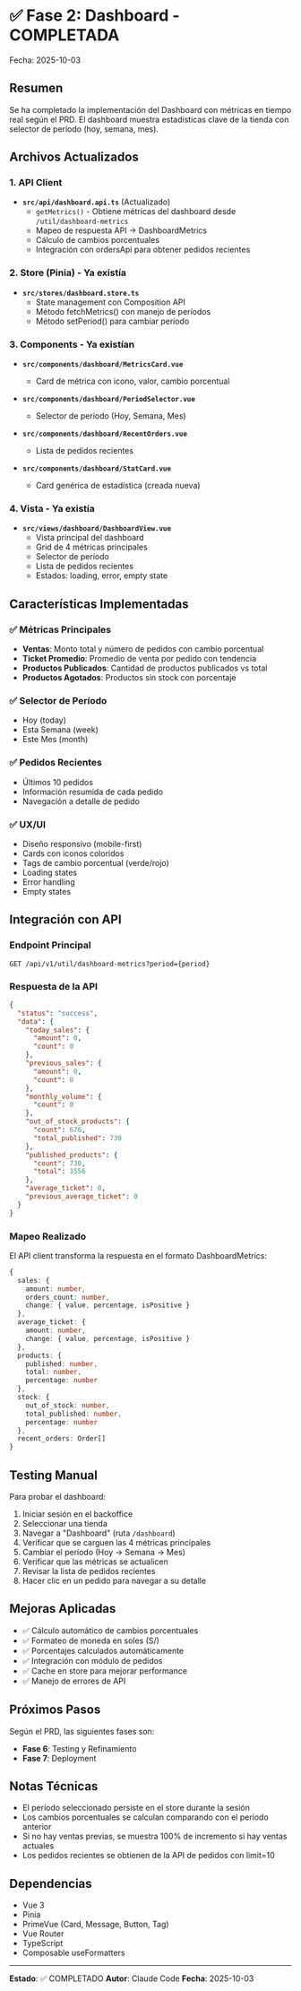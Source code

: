 # ✅ Fase 2: Dashboard - COMPLETADA

Fecha: 2025-10-03

## Resumen

Se ha completado la implementación del Dashboard con métricas en tiempo real según el PRD. El dashboard muestra estadísticas clave de la tienda con selector de período (hoy, semana, mes).

## Archivos Actualizados

### 1. API Client
- **`src/api/dashboard.api.ts`** (Actualizado)
  - `getMetrics()` - Obtiene métricas del dashboard desde `/util/dashboard-metrics`
  - Mapeo de respuesta API → DashboardMetrics
  - Cálculo de cambios porcentuales
  - Integración con ordersApi para obtener pedidos recientes

### 2. Store (Pinia) - Ya existía
- **`src/stores/dashboard.store.ts`**
  - State management con Composition API
  - Método fetchMetrics() con manejo de períodos
  - Método setPeriod() para cambiar período

### 3. Components - Ya existían
- **`src/components/dashboard/MetricsCard.vue`**
  - Card de métrica con icono, valor, cambio porcentual

- **`src/components/dashboard/PeriodSelector.vue`**
  - Selector de período (Hoy, Semana, Mes)

- **`src/components/dashboard/RecentOrders.vue`**
  - Lista de pedidos recientes

- **`src/components/dashboard/StatCard.vue`**
  - Card genérica de estadística (creada nueva)

### 4. Vista - Ya existía
- **`src/views/dashboard/DashboardView.vue`**
  - Vista principal del dashboard
  - Grid de 4 métricas principales
  - Selector de período
  - Lista de pedidos recientes
  - Estados: loading, error, empty state

## Características Implementadas

### ✅ Métricas Principales
- **Ventas**: Monto total y número de pedidos con cambio porcentual
- **Ticket Promedio**: Promedio de venta por pedido con tendencia
- **Productos Publicados**: Cantidad de productos publicados vs total
- **Productos Agotados**: Productos sin stock con porcentaje

### ✅ Selector de Período
- Hoy (today)
- Esta Semana (week)
- Este Mes (month)

### ✅ Pedidos Recientes
- Últimos 10 pedidos
- Información resumida de cada pedido
- Navegación a detalle de pedido

### ✅ UX/UI
- Diseño responsivo (mobile-first)
- Cards con iconos coloridos
- Tags de cambio porcentual (verde/rojo)
- Loading states
- Error handling
- Empty states

## Integración con API

### Endpoint Principal
```
GET /api/v1/util/dashboard-metrics?period={period}
```

### Respuesta de la API
```json
{
  "status": "success",
  "data": {
    "today_sales": {
      "amount": 0,
      "count": 0
    },
    "previous_sales": {
      "amount": 0,
      "count": 0
    },
    "monthly_volume": {
      "count": 0
    },
    "out_of_stock_products": {
      "count": 676,
      "total_published": 730
    },
    "published_products": {
      "count": 730,
      "total": 1556
    },
    "average_ticket": 0,
    "previous_average_ticket": 0
  }
}
```

### Mapeo Realizado
El API client transforma la respuesta en el formato DashboardMetrics:
```typescript
{
  sales: {
    amount: number,
    orders_count: number,
    change: { value, percentage, isPositive }
  },
  average_ticket: {
    amount: number,
    change: { value, percentage, isPositive }
  },
  products: {
    published: number,
    total: number,
    percentage: number
  },
  stock: {
    out_of_stock: number,
    total_published: number,
    percentage: number
  },
  recent_orders: Order[]
}
```

## Testing Manual

Para probar el dashboard:
1. Iniciar sesión en el backoffice
2. Seleccionar una tienda
3. Navegar a "Dashboard" (ruta `/dashboard`)
4. Verificar que se carguen las 4 métricas principales
5. Cambiar el período (Hoy → Semana → Mes)
6. Verificar que las métricas se actualicen
7. Revisar la lista de pedidos recientes
8. Hacer clic en un pedido para navegar a su detalle

## Mejoras Aplicadas

- ✅ Cálculo automático de cambios porcentuales
- ✅ Formateo de moneda en soles (S/)
- ✅ Porcentajes calculados automáticamente
- ✅ Integración con módulo de pedidos
- ✅ Cache en store para mejorar performance
- ✅ Manejo de errores de API

## Próximos Pasos

Según el PRD, las siguientes fases son:
- **Fase 6**: Testing y Refinamiento
- **Fase 7**: Deployment

## Notas Técnicas

- El período seleccionado persiste en el store durante la sesión
- Los cambios porcentuales se calculan comparando con el período anterior
- Si no hay ventas previas, se muestra 100% de incremento si hay ventas actuales
- Los pedidos recientes se obtienen de la API de pedidos con limit=10

## Dependencias

- Vue 3
- Pinia
- PrimeVue (Card, Message, Button, Tag)
- Vue Router
- TypeScript
- Composable useFormatters

---

**Estado**: ✅ COMPLETADO
**Autor**: Claude Code
**Fecha**: 2025-10-03
